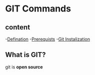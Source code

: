 # GIT Commands

## content
-[Defination]()
-[Prerequists]()
-[Git Instalization]()


## What is GIT?
git is **open source**